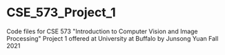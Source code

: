 # CSE_573_Project_1
Code files for CSE 573 "Introduction to Computer Vision and Image Processing" Project 1 offered at University at Buffalo by Junsong Yuan Fall 2021
